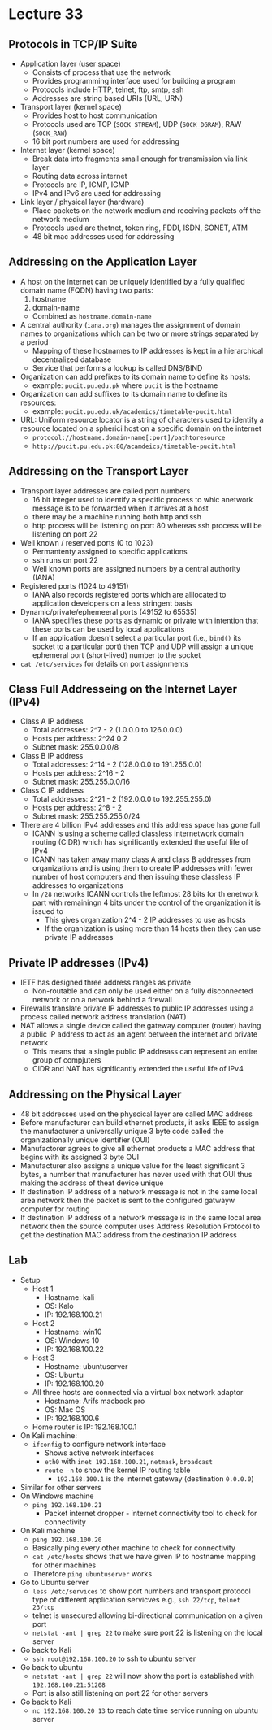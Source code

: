 # Lecture 33

## Protocols in TCP/IP Suite

- Application layer (user space)
    * Consists of process that use the network
    * Provides programming interface used for building a program
    * Protocols include HTTP, telnet, ftp, smtp, ssh
    * Addresses are string based URIs (URL, URN)
- Transport layer (kernel space)
    * Provides host to host communication
    * Protocols used are TCP (`SOCK_STREAM`), UDP (`SOCK_DGRAM`), RAW (`SOCK_RAW`)
    * 16 bit port numbers are used for addressing
- Internet layer (kernel space)
    * Break data into fragments small enough for transmission via link layer
    * Routing data across internet
    * Protocols are IP, ICMP, IGMP
    * IPv4 and IPv6 are used for addressing
- Link layer / physical layer (hardware)
    * Place packets on the network medium and receiving packets off the network medium
    * Protocols used are thetnet, token ring, FDDI, ISDN, SONET, ATM
    * 48 bit mac addresses used for addressing

## Addressing on the Application Layer

- A host on the internet can be uniquely identified by a fully qualified domain name (FQDN) having two parts:
    1. hostname
    2. domain-name
    * Combined as `hostname.domain-name`
- A central authority (`iana.org`) manages the assignment of domain names to organizations which can be two or more strings separated by a period
    * Mapping of these hostnames to IP addresses is kept in a hierarchical decentralized database
    * Service that performs a lookup is called DNS/BIND
- Organization can add prefixes to its domain name to define its hosts:
    * example: `pucit.pu.edu.pk` where `pucit` is the hostname
- Organization can add suffixes to its domain name to define its resources:
    * example: `pucit.pu.edu.uk/academics/timetable-pucit.html`
- URL: Uniform resource locator is a string of characters used to identify a resource located on a spherici host on a specific domain on the internet
    * `protocol://hostname.domain-name[:port]/pathtoresource`
    * `http://pucit.pu.edu.pk:80/acamdeics/timetable-pucit.html`

## Addressing on the Transport Layer

- Transport layer addresses are called port numbers
    * 16 bit integer used to identify a specific process to whic anetwork message is to be forwarded when it arrives at a host
    * there may be a machine running both http and ssh
    * http process will be listening on port 80 whereas ssh process will be listening on port 22
- Well known / reserved ports (0 to 1023)
    * Permantenty assigned to specific applications
    * ssh runs on port 22
    * Well known ports are assigned numbers by a central authority   (IANA)
- Registered ports (1024 to 49151)
    * IANA also records registered ports which are alllocated to application developers on a less stringent basis
- Dynamic/private/ephemeeral ports (49152 to 65535)
    * IANA specifies these ports as dynamic or private with intention that these ports can be used by local applications
    * If an application doesn't select a particular port (i.e., `bind()` its socket to a particular port) then TCP and UDP will assign a unique ephemeral port (short-lived) number to the socket
- `cat /etc/services` for details on port assignments

## Class Full Addresseing on the Internet Layer (IPv4)

- Class A IP address
    * Total addresses: 2^7 - 2 (1.0.0.0 to 126.0.0.0)
    * Hosts per address: 2^24 0 2
    * Subnet mask: 255.0.0.0/8
- Class B IP address
    * Total addresses: 2^14 - 2 (128.0.0.0 to 191.255.0.0)
    * Hosts per address: 2^16 - 2
    * Subnet mask: 255.255.0.0/16
- Class C IP address
    * Total addresses: 2^21 - 2 (192.0.0.0 to 192.255.255.0)
    * Hosts per address: 2^8 - 2
    * Subnet mask: 255.255.255.0/24
- There are 4 billion IPv4 addresses and this address space has gone full
    * ICANN is using a scheme called classless internetwork domain routing (CIDR) which has significantly extended the useful life of IPv4
    * ICANN has taken away many class A and class B addresses from organizations and is using them to create IP addresses with fewer number of host computers and then issuing these classless IP addresses to organizations
    * In `/28` networks ICANN controls the leftmost 28 bits for th enetwork part with remainingn 4 bits under the control of the organization it is issued to
        + This gives organization 2^4 - 2 IP addresses to use as hosts
        + If the organization is using more than 14 hosts then they can use private IP addresses

## Private IP addresses (IPv4)

- IETF has designed three address ranges as private
    * Non-routable and can only be used either on a fully disconnected network or on a network behind a firewall
- Firewalls translate private IP addresses to public IP addresses using a process called network address translation (NAT)
- NAT allows a single device called the gateway computer (router) having a public IP address to act as an agent between the internet and private network
    * This means that a single public IP addreass can represent an entire group of compjuters
    * CIDR and NAT has significantly extended the useful life of IPv4

## Addressing on the Physical Layer

- 48 bit addresses used on the physcical layer are called MAC address
- Before manufacturer can build ethernet products, it asks IEEE to assign the manufacturer a universally unique 3 byte code called the organizationally unique identifier (OUI)
- Manufactorer agrees to give all ethernet products a MAC address that begins with its assigned 3 byte OUI
- Manufacturer also assigns a unique value for the least significant 3 bytes, a number that manufacturer has never used with that OUI thus making the address of theat device unique
- If destination IP address of a network message is not in the same local area network then the packet is sent to the configured gatwayw computer for routing
- If destination IP address of a network message is in the same local area network then the source computer uses Address Resolution Protocol to get the destination MAC address from the destination IP address

## Lab

- Setup
    * Host 1
        + Hostname: kali
        + OS: Kalo
        + IP: 192.168.100.21
    * Host 2
        + Hostname: win10
        + OS: Windows 10
        + IP: 192.168.100.22
    * Host 3
        + Hostname: ubuntuserver
        + OS: Ubuntu
        + IP: 192.168.100.20
    * All three hosts are connected via a virtual box network adaptor
        + Hostname: Arifs macbook pro
        + OS: Mac OS
        + IP: 192.168.100.6
    * Home router is IP: 192.168.100.1
- On Kali machine:
    * `ifconfig` to configure network interface
        + Shows active network interfaces
        + `eth0` with `inet 192.168.100.21`, `netmask`, `broadcast`
        + `route -n` to show the kernel IP routing table
            - `192.168.100.1` is the internet gateway (destination `0.0.0.0`)
- Similar for other servers
- On Windows machine
    * `ping 192.168.100.21`
        + Packet internet dropper - internet connectivity tool to check for connectivity
- On Kali machine
    * `ping 192.168.100.20`
    * Basically ping every other machine to check for connectivity
    * `cat /etc/hosts` shows that we have given IP to hostname mapping for other machines
    * Therefore `ping ubuntuserver` works
- Go to Ubuntu server
    * `less /etc/services` to show port numbers and transport protocol type of different application servicves e.g., `ssh 22/tcp`, `telnet 23/tcp`
    * telnet is unsecured allowing bi-directional communication on a given port
    * `netstat -ant | grep 22` to make sure port 22 is listening on the local server
- Go back to Kali
    * `ssh root@192.168.100.20` to ssh to ubuntu server
- Go back to ubuntu
    * `netstat -ant | grep 22` will now show the port is established with `192.168.100.21:51208`
    * Port is also still listening on port 22 for other servers
- Go back to Kali
    * `nc 192.168.100.20 13` to reach date time service running on ubuntu server
